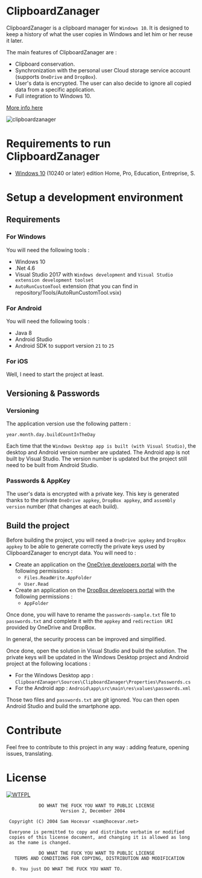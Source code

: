 # ClipboardZanager

ClipboardZanager is a clipboard manager for ``Windows 10``. It is designed to keep a history of what the user copies in Windows and let him or her reuse it later.

The main features of ClipboardZanager are :
* Clipboard conservation.
* Synchronization with the personal user Cloud storage service account (supports ``OneDrive`` and ``DropBox``).
* User's data is encrypted. The user can also decide to ignore all copied data from a specific application.
* Full integration to Windows 10.

[More info here](http://clipboardzanager.velersoftware.com)

![clipboardzanager](http://medias.velersoftware.com/images/clipboardzanager/1.png)

# Requirements to run ClipboardZanager

* [Windows 10](https://www.microsoft.com/en-us/software-download/windows10) (10240 or later) edition Home, Pro, Education, Entreprise, S.

# Setup a development environment

## Requirements

### For Windows

You will need the following tools :
* Windows 10
* .Net 4.6
* Visual Studio 2017 with ``Windows development`` and ``Visual Studio extension development toolset``
* ``AutoRunCustomTool`` extension (that you can find in repository/Tools/AutoRunCustomTool.vsix)

### For Android

You will need the following tools :
* Java 8
* Android Studio
* Android SDK to support version ``21`` to ``25``

### For iOS

Well, I need to start the project at least.

## Versioning & Passwords

### Versioning

The application version use the following pattern :

```
year.month.day.buildCountInTheDay
```

Each time that the ``Windows Desktop app is built (with Visual Studio)``, the desktop and Android version number are updated.
The Android app is not built by Visual Studio. The version number is updated but the project still need to be built from Android Studio.

### Passwords & AppKey

The user's data is encrypted with a private key. This key is generated thanks to the private ``OneDrive appkey``, ``DropBox appkey``, and ``assembly version`` number (that changes at each build).

## Build the project

Before building the project, you will need a ``OneDrive appkey`` and ``DropBox appkey`` to be able to generate correctly the private keys used by ClipboardZanager to encrypt data.
You will need to :
* Create an application on the [OneDrive developers portal](https://dev.onedrive.com/) with the following permissions :
  * ``Files.ReadWrite.AppFolder``
  * ``User.Read``
* Create an application on the [DropBox developers portal](https://www.dropbox.com/developers) with the following permissions :
  * ``AppFolder``

Once done, you will have to rename the ``passwords-sample.txt`` file to ``passwords.txt`` and complete it with the ``appkey`` and ``redirection URI`` provided by OneDrive and DropBox.

In general, the security process can be improved and simplified.

Once done, open the solution in Visual Studio and build the solution. The private keys will be updated in the Windows Desktop project and Android project at the following locations :
* For the Windows Desktop app : ``ClipboardZanager\Sources\ClipboardZanager\Properties\Passwords.cs``
* For the Android app : ``Android\app\src\main\res\values\passwords.xml``

Those two files and ``passwords.txt`` are git ignored.
You can then open Android Studio and build the smartphone app.

# Contribute

Feel free to contribute to this project in any way : adding feature, opening issues, translating.

# License

[![WTFPL](http://www.wtfpl.net/wp-content/uploads/2012/12/wtfpl-badge-1.png)](http://www.wtfpl.net/)

```
            DO WHAT THE FUCK YOU WANT TO PUBLIC LICENSE
                    Version 2, December 2004

 Copyright (C) 2004 Sam Hocevar <sam@hocevar.net>

 Everyone is permitted to copy and distribute verbatim or modified
 copies of this license document, and changing it is allowed as long
 as the name is changed.

            DO WHAT THE FUCK YOU WANT TO PUBLIC LICENSE
   TERMS AND CONDITIONS FOR COPYING, DISTRIBUTION AND MODIFICATION

  0. You just DO WHAT THE FUCK YOU WANT TO.
```